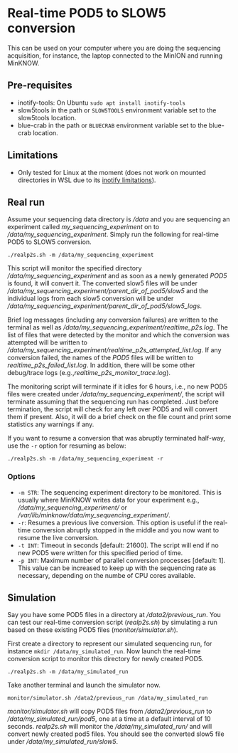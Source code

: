 # Real-time POD5 to SLOW5 conversion

This can be used on your computer where you are doing the sequencing acquisition, for instance, the laptop connected to the MinION and running MinKNOW.

## Pre-requisites
- inotify-tools:  On Ubuntu `sudo apt install inotify-tools`
- slow5tools in the path or `SLOW5TOOLS` environment variable set to the slow5tools location.
- blue-crab in the path or `BLUECRAB` environment variable set to the blue-crab location.

## Limitations
- Only tested for Linux at the moment (does not work on mounted directories in WSL due to its [inotify limitations](https://github.com/microsoft/WSL/issues/4739)).


## Real run

Assume your sequencing data directory is */data* and you are sequencing an experiment called *my_sequencing_experiment* on to */data/my_sequencing_experiment*. Simply run the following for real-time POD5 to SLOW5 conversion.

```
./realp2s.sh -m /data/my_sequencing_experiment
```

This script will monitor the specified directory */data/my_sequencing_experiment* and as soon as a newly generated *POD5* is found, it will convert it. The converted slow5 files will be under */data/my_sequencing_experiment/parent_dir_of_pod5/slow5* and the individual logs from each slow5 conversion will be under */data/my_sequencing_experiment/parent_dir_of_pod5/slow5_logs*.

Brief log messages (including any conversion failures) are written to the terminal as well as */data/my_sequencing_experiment/realtime_p2s.log*. The list of files that were detected by the monitor and which the conversion was attempted will be written to */data/my_sequencing_experiment/realtime_p2s_attempted_list.log*. If any conversion failed, the names of the *POD5* files will be written to *realtime_p2s_failed_list.log*. In addition, there will be some other debug/trace logs (e.g.,*realtime_p2s_monitor_trace.log*).

The monitoring script will terminate if it idles for 6 hours, i.e., no new POD5 files were created under */data/my_sequencing_experiment/*, the script will terminate assuming that the sequencing run has completed. Just before termination, the script will check for any left over POD5 and will convert them if present. Also, it will do a brief check on the file count and print some statistics any warnings if any.

If you want to resume a conversion that was abruptly terminated half-way, use the `-r` option for resuming as below:

```
./realp2s.sh -m /data/my_sequencing_experiment -r
```

### Options

* `-m STR`:
    The sequencing experiment directory to be monitored. This is usually where MinKNOW writes data for your experiment e.g., */data/my_sequencing_experiment/* or */var/lib/minknow/data/my_sequencing_experiment/*.
* `-r`:
    Resumes a previous live conversion. This option is useful if the real-time conversion abruptly stopped in the middle and you now want to resume the live conversion.
* `-t INT`:
    Timeout in seconds [default: 21600]. The script will end if no new POD5 were written for this specified period of time.
* `-p INT`:
    Maximum number of parallel conversion processes [default: 1]. This value can be increased to keep up with the sequencing rate as necessary, depending on the numbe of CPU cores available.


## Simulation

Say you have some POD5 files in a directory at */data2/previous_run*. You can test our real-time conversion script (*realp2s.sh*) by simulating a run based on these existing POD5 files (*monitor/simulator.sh*).

First create a directory to represent our simulated sequencing run, for instance `mkdir /data/my_simulated_run`.
Now launch the real-time conversion script to monitor this directory for newly created POD5.

```
./realp2s.sh -m /data/my_simulated_run
```

Take another terminal and launch the simulator now.
```
monitor/simulator.sh /data2/previous_run /data/my_simulated_run
```

*monitor/simulator.sh* will copy POD5 files from */data2/previous_run* to */data/my_simulated_run/pod5*, one at a time at a default interval of 10 seconds. *realp2s.sh* will monitor the */data/my_simulated_run/* and will convert newly created pod5 files. You should see the converted slow5 file under */data/my_simulated_run/slow5*.
